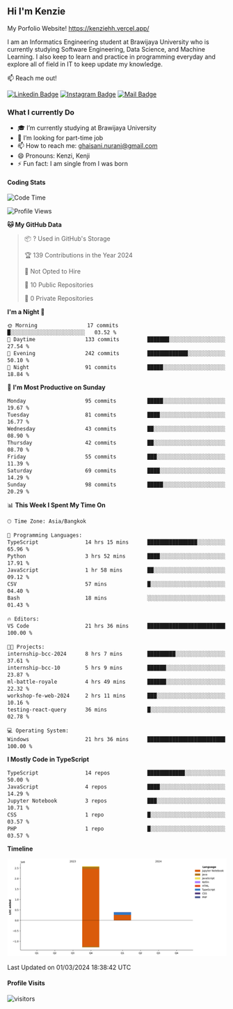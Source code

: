 ## Hi I'm Kenzie

My Porfolio Website!
https://kenziehh.vercel.app/

I am an Informatics Engineering student at Brawijaya University who is currently studying Software Engineering, Data Science, and Machine Learning. I also keep to learn and practice in programming everyday and explore all of field in IT to keep update my knowledge.

:mailbox: Reach me out!

[![Linkedin Badge](https://img.shields.io/badge/-Kenzie_Taqiyassar-0e76a8?style=flat&labelColor=0e76a8&logo=linkedin&logoColor=white)](https://www.linkedin.com/in/kenzie-taqiyassar-37458b1aa/) 
[![Instagram Badge](https://img.shields.io/badge/-@__kenziehh_-e84393?style=flat&labelColor=e84393&logo=instagram&logoColor=white)](https://www.instagram.com/_kenziehh/) 
[![Mail Badge](https://img.shields.io/badge/-ghaisani.nurani-c0392b?style=flat&labelColor=c0392b&logo=gmail&logoColor=white)](mailto:ghaisani.nurani@gmail.com)

### What I currently Do

- 🎓 I’m currently studying at Brawijaya University
- 💼 I’m looking for part-time job
- 📫 How to reach me: ghaisani.nurani@gmail.com
- 😄 Pronouns: Kenzi, Kenji
- ⚡ Fun fact: I am single from I was born

#### Coding Stats
<!--START_SECTION:waka-->
![Code Time](http://img.shields.io/badge/Code%20Time-227%20hrs%2013%20mins-blue)

![Profile Views](http://img.shields.io/badge/Profile%20Views-1-blue)

**🐱 My GitHub Data** 

> 📦 ? Used in GitHub's Storage 
 > 
> 🏆 139 Contributions in the Year 2024
 > 
> 🚫 Not Opted to Hire
 > 
> 📜 10 Public Repositories 
 > 
> 🔑 0 Private Repositories 
 > 
**I'm a Night 🦉** 

```text
🌞 Morning                17 commits          █░░░░░░░░░░░░░░░░░░░░░░░░   03.52 % 
🌆 Daytime                133 commits         ███████░░░░░░░░░░░░░░░░░░   27.54 % 
🌃 Evening                242 commits         █████████████░░░░░░░░░░░░   50.10 % 
🌙 Night                  91 commits          █████░░░░░░░░░░░░░░░░░░░░   18.84 % 
```
📅 **I'm Most Productive on Sunday** 

```text
Monday                   95 commits          █████░░░░░░░░░░░░░░░░░░░░   19.67 % 
Tuesday                  81 commits          ████░░░░░░░░░░░░░░░░░░░░░   16.77 % 
Wednesday                43 commits          ██░░░░░░░░░░░░░░░░░░░░░░░   08.90 % 
Thursday                 42 commits          ██░░░░░░░░░░░░░░░░░░░░░░░   08.70 % 
Friday                   55 commits          ███░░░░░░░░░░░░░░░░░░░░░░   11.39 % 
Saturday                 69 commits          ████░░░░░░░░░░░░░░░░░░░░░   14.29 % 
Sunday                   98 commits          █████░░░░░░░░░░░░░░░░░░░░   20.29 % 
```


📊 **This Week I Spent My Time On** 

```text
🕑︎ Time Zone: Asia/Bangkok

💬 Programming Languages: 
TypeScript               14 hrs 15 mins      ████████████████░░░░░░░░░   65.96 % 
Python                   3 hrs 52 mins       ████░░░░░░░░░░░░░░░░░░░░░   17.91 % 
JavaScript               1 hr 58 mins        ██░░░░░░░░░░░░░░░░░░░░░░░   09.12 % 
CSV                      57 mins             █░░░░░░░░░░░░░░░░░░░░░░░░   04.40 % 
Bash                     18 mins             ░░░░░░░░░░░░░░░░░░░░░░░░░   01.43 % 

🔥 Editors: 
VS Code                  21 hrs 36 mins      █████████████████████████   100.00 % 

🐱‍💻 Projects: 
internship-bcc-2024      8 hrs 7 mins        █████████░░░░░░░░░░░░░░░░   37.61 % 
internship-bcc-10        5 hrs 9 mins        ██████░░░░░░░░░░░░░░░░░░░   23.87 % 
ml-battle-royale         4 hrs 49 mins       ██████░░░░░░░░░░░░░░░░░░░   22.32 % 
workshop-fe-web-2024     2 hrs 11 mins       ███░░░░░░░░░░░░░░░░░░░░░░   10.16 % 
testing-react-query      36 mins             █░░░░░░░░░░░░░░░░░░░░░░░░   02.78 % 

💻 Operating System: 
Windows                  21 hrs 36 mins      █████████████████████████   100.00 % 
```

**I Mostly Code in TypeScript** 

```text
TypeScript               14 repos            ████████████░░░░░░░░░░░░░   50.00 % 
JavaScript               4 repos             ████░░░░░░░░░░░░░░░░░░░░░   14.29 % 
Jupyter Notebook         3 repos             ███░░░░░░░░░░░░░░░░░░░░░░   10.71 % 
CSS                      1 repo              █░░░░░░░░░░░░░░░░░░░░░░░░   03.57 % 
PHP                      1 repo              █░░░░░░░░░░░░░░░░░░░░░░░░   03.57 % 
```



**Timeline**

![Lines of Code chart](https://raw.githubusercontent.com/kenziehh/kenziehh/master/assets/bar_graph.png)


 Last Updated on 01/03/2024 18:38:42 UTC
<!--END_SECTION:waka-->


#### Profile Visits

![visitors](https://visitor-badge.glitch.me/badge?page_id=kenziehh.kenziehh)





